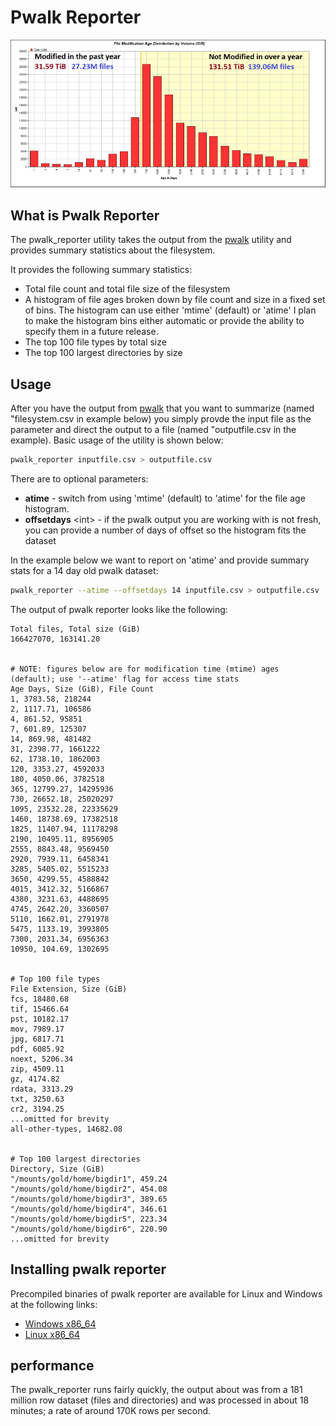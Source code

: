 # Pwalk Reporter

![](images/2019-05-15-16-39-46.png)

## What is Pwalk Reporter

The pwalk_reporter utility takes the output from the [pwalk](https://github.com/fizwit/filesystem-reporting-tools) utility and provides summary statistics about the filesystem.

It provides the following summary statistics:

- Total file count and total file size of the filesystem
- A histogram of file ages broken down by file count and size in a fixed set of bins. The histogram can use either 'mtime' (default) or 'atime' I plan to make the histogram bins either automatic or provide the ability to specify them in a future release.
- The top 100 file types by total size
- The top 100 largest directories by size

## Usage

After you have the output from [pwalk](https://github.com/fizwit/filesystem-reporting-tools) that you want to summarize (named "filesystem.csv in example below) you simply provde the input file as the parameter and direct the output to a file (named "outputfile.csv in the example).  Basic usage of the utility is shown below:

```bash
pwalk_reporter inputfile.csv > outputfile.csv
```
There are to optional parameters:

- **atime** - switch from using 'mtime' (default) to 'atime' for the file age histogram.
- **offsetdays** \<int\> - if the pwalk output you are working with is not fresh, you can provide a number of days of offset so the histogram fits the dataset

In the example below we want to report on 'atime' and provide summary stats for a 14 day old pwalk dataset:

```bash
pwalk_reporter --atime --offsetdays 14 inputfile.csv > outputfile.csv
```
The output of pwalk reporter looks like the following:

```
Total files, Total size (GiB)
166427070, 163141.20


# NOTE: figures below are for modification time (mtime) ages (default); use '--atime' flag for access time stats
Age Days, Size (GiB), File Count
1, 3783.58, 218244
2, 1117.71, 106586
4, 861.52, 95851
7, 601.89, 125307
14, 869.98, 481482
31, 2398.77, 1661222
62, 1738.10, 1862003
120, 3353.27, 4592033
180, 4050.06, 3782518
365, 12799.27, 14295936
730, 26652.18, 25020297
1095, 23532.28, 22335629
1460, 18738.69, 17382518
1825, 11407.94, 11178298
2190, 10495.11, 8956905
2555, 8843.48, 9569450
2920, 7939.11, 6458341
3285, 5405.02, 5515233
3650, 4299.55, 4588842
4015, 3412.32, 5166867
4380, 3231.63, 4488695
4745, 2642.20, 3360507
5110, 1662.01, 2791978
5475, 1133.19, 3993805
7300, 2031.34, 6956363
10950, 104.69, 1302695


# Top 100 file types
File Extension, Size (GiB)
fcs, 18480.68
tif, 15466.64
pst, 10182.17
mov, 7989.17
jpg, 6817.71
pdf, 6085.92
noext, 5206.34
zip, 4509.11
gz, 4174.82
rdata, 3313.29
txt, 3250.63
cr2, 3194.25
...omitted for brevity 
all-other-types, 14682.08


# Top 100 largest directories
Directory, Size (GiB)
"/mounts/gold/home/bigdir1", 459.24
"/mounts/gold/home/bigdir2", 454.08
"/mounts/gold/home/bigdir3", 389.65
"/mounts/gold/home/bigdir4", 346.61
"/mounts/gold/home/bigdir5", 223.34
"/mounts/gold/home/bigdir6", 220.90
...omitted for brevity 
```

## Installing pwalk reporter

Precompiled binaries of pwalk reporter are available for Linux and Windows at the following links:

- [Windows x86_64](https://gitlab.fhcrc.org/rmcdermo/pwalk_reporter/raw/master/bin/pwalk_reporter.exe)
- [Linux x86_64](https://gitlab.fhcrc.org/rmcdermo/pwalk_reporter/raw/master/bin/pwalk_reporter)


## performance

The pwalk_reporter runs fairly quickly, the output about was from a 181 million row dataset (files and directories) and was processed in about 18 minutes; a rate of around 170K rows per second.